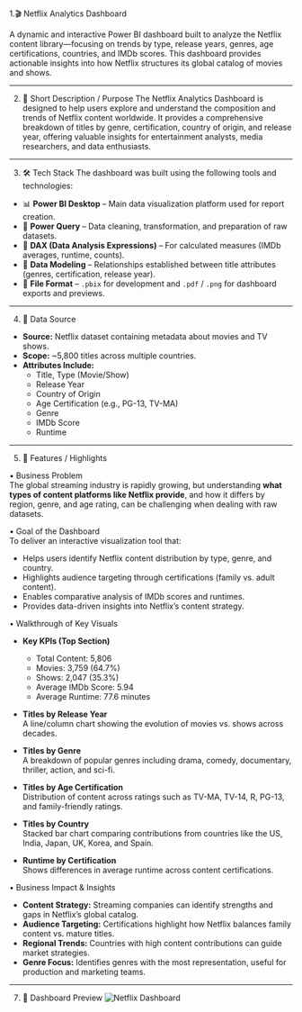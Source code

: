 1.🎬 Netflix Analytics Dashboard

A dynamic and interactive Power BI dashboard built to analyze the Netflix content library—focusing on trends by type, release years, genres, age certifications, countries, and IMDb scores. This dashboard provides actionable insights into how Netflix structures its global catalog of movies and shows.

---

2. 📌 Short Description / Purpose
The Netflix Analytics Dashboard is designed to help users explore and understand the composition and trends of Netflix content worldwide. It provides a comprehensive breakdown of titles by genre, certification, country of origin, and release year, offering valuable insights for entertainment analysts, media researchers, and data enthusiasts.

---

3. 🛠 Tech Stack
The dashboard was built using the following tools and technologies:

- 📊 **Power BI Desktop** – Main data visualization platform used for report creation.  
- 📂 **Power Query** – Data cleaning, transformation, and preparation of raw datasets.  
- 🧠 **DAX (Data Analysis Expressions)** – For calculated measures (IMDb averages, runtime, counts).  
- 📝 **Data Modeling** – Relationships established between title attributes (genres, certification, release year).  
- 📁 **File Format** – `.pbix` for development and `.pdf` / `.png` for dashboard exports and previews.  

---

4. 📂 Data Source
- **Source:** Netflix dataset containing metadata about movies and TV shows.  
- **Scope:** ~5,800 titles across multiple countries.  
- **Attributes Include:**  
  - Title, Type (Movie/Show)  
  - Release Year  
  - Country of Origin  
  - Age Certification (e.g., PG-13, TV-MA)  
  - Genre  
  - IMDb Score  
  - Runtime  

---

5. 🌟 Features / Highlights

• Business Problem  
The global streaming industry is rapidly growing, but understanding **what types of content platforms like Netflix provide**, and how it differs by region, genre, and age rating, can be challenging when dealing with raw datasets.

• Goal of the Dashboard  
To deliver an interactive visualization tool that:  
- Helps users identify Netflix content distribution by type, genre, and country.  
- Highlights audience targeting through certifications (family vs. adult content).  
- Enables comparative analysis of IMDb scores and runtimes.  
- Provides data-driven insights into Netflix’s content strategy.  

• Walkthrough of Key Visuals  
- **Key KPIs (Top Section)**  
  - Total Content: 5,806  
  - Movies: 3,759 (64.7%)  
  - Shows: 2,047 (35.3%)  
  - Average IMDb Score: 5.94  
  - Average Runtime: 77.6 minutes  

- **Titles by Release Year**  
  A line/column chart showing the evolution of movies vs. shows across decades.  

- **Titles by Genre**  
  A breakdown of popular genres including drama, comedy, documentary, thriller, action, and sci-fi.  

- **Titles by Age Certification**  
  Distribution of content across ratings such as TV-MA, TV-14, R, PG-13, and family-friendly ratings.  

- **Titles by Country**  
  Stacked bar chart comparing contributions from countries like the US, India, Japan, UK, Korea, and Spain.  

- **Runtime by Certification**  
  Shows differences in average runtime across content certifications.  

• Business Impact & Insights  
- **Content Strategy:** Streaming companies can identify strengths and gaps in Netflix’s global catalog.  
- **Audience Targeting:** Certifications highlight how Netflix balances family content vs. mature titles.  
- **Regional Trends:** Countries with high content contributions can guide market strategies.  
- **Genre Focus:** Identifies genres with the most representation, useful for production and marketing teams.  

---

7. 📸 Dashboard Preview
![Netflix Dashboard]()
